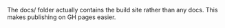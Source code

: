 The docs/ folder actually contains the build site rather than any docs. This makes publishing on GH pages easier.
